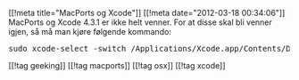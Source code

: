 [[!meta  title="MacPorts og Xcode"]]
[[!meta  date="2012-03-18 00:34:06"]]
MacPorts og Xcode 4.3.1 er ikke helt venner. For at disse skal bli venner igjen, så må man kjøre følgende kommando:

<pre lang="bash">
sudo xcode-select -switch /Applications/Xcode.app/Contents/Developer
</pre>

[[!tag  geeking]]
[[!tag  macports]]
[[!tag  osx]]
[[!tag  xcode]]